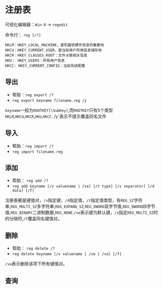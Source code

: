 # 注册表

可视化编辑器：`Win-R` -> `regedit`

命令行： `reg [/?]`

    HKLM：HKEY_LOCAL_MACHINE，是机器软硬件信息的集散地
    HKCU：HKEY_CURRENT_USER，是当前用户所用信息储存地
    HKCR：HKEY_CLASSES_ROOT：文件关联相关信息
    HKU： HKEY_USERS：所有用户信息
    HKCC: HKEY_CURRENT_CONFIG：当前系统配置

## 导出

* 帮助：`reg export /?`
* `reg export keyname filename.reg /y`

`keyname`一般为`ROOTKEY[\SubKey]`,而`ROOTKEY`只有5个类型`HKLM`,`HKCU`,`HKCR`,`HKU`,`HKCC`. /y`表示不提示覆盖同名文件

## 导入

* 帮助：`reg import /?`
* `reg import filename.reg`

## 添加

* 帮助： `reg add /?`
* `reg add keyname [/v valuename | /ve] [/t type] [/s separator] [/d data] [/f]`

注册表都是键值对，`/v`指定键，`/d`指定值，`/t`指定值类型，有`REG_SZ`字符串,`REG_MULTI_SZ`多字符串,`REG_EXPAND_SZ`,`REG_DWORD`双字节值,`REG_QWORD`四字节值,`REG_BINARY`二进制数据,`REG_NONE`.`/ve`表示键为默认键，`/s`指定`REG_MULTI_SZ`时的分隔符,`/f`覆盖同名键值对。

## 删除

* 帮助： `reg delete /?`
* `reg delete keyname [/v valuename | /ve | /va] [/f]`

`/va`表示删除该项下所有键值对。

## 查询

## 